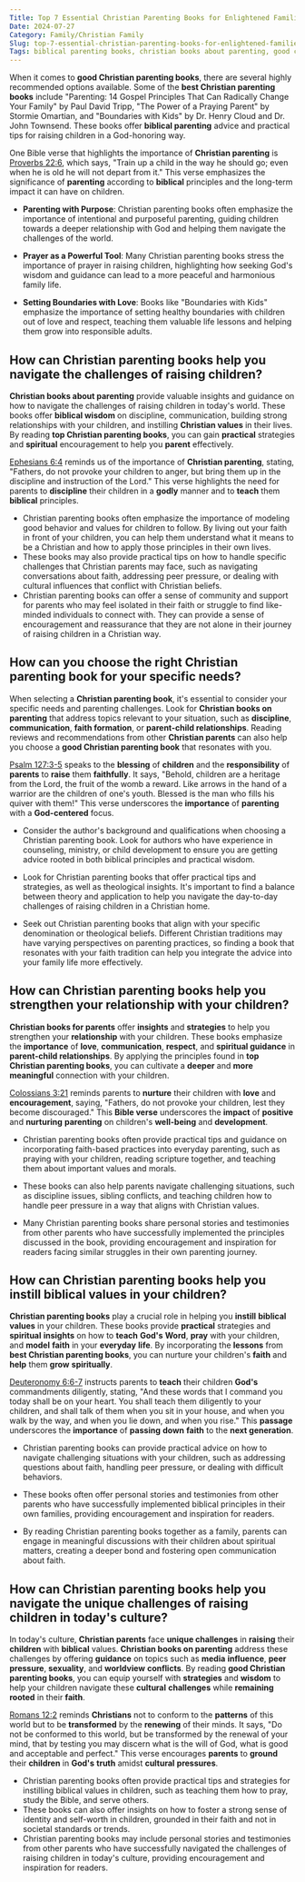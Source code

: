 ```yaml
---
Title: Top 7 Essential Christian Parenting Books for Enlightened Families
Date: 2024-07-27
Category: Family/Christian Family
Slug: top-7-essential-christian-parenting-books-for-enlightened-families
Tags: biblical parenting books, christian books about parenting, good christian parenting books, christian books on parenting, top rated christian parenting books, best christian parenting books, top christian parenting books, christian books for parents, family, christian family
---
```

When it comes to **good Christian parenting books**, there are several highly recommended options available. Some of the **best Christian parenting books** include "Parenting: 14 Gospel Principles That Can Radically Change Your Family" by Paul David Tripp, "The Power of a Praying Parent" by Stormie Omartian, and "Boundaries with Kids" by Dr. Henry Cloud and Dr. John Townsend. These books offer **biblical parenting** advice and practical tips for raising children in a God-honoring way.

One Bible verse that highlights the importance of **Christian parenting** is [Proverbs 22:6](https://www.bibleref.com/Proverbs/22/Proverbs-22-6.html), which says, "Train up a child in the way he should go; even when he is old he will not depart from it." This verse emphasizes the significance of **parenting** according to **biblical** principles and the long-term impact it can have on children.

- **Parenting with Purpose**: Christian parenting books often emphasize the importance of intentional and purposeful parenting, guiding children towards a deeper relationship with God and helping them navigate the challenges of the world.
  
- **Prayer as a Powerful Tool**: Many Christian parenting books stress the importance of prayer in raising children, highlighting how seeking God's wisdom and guidance can lead to a more peaceful and harmonious family life.

- **Setting Boundaries with Love**: Books like "Boundaries with Kids" emphasize the importance of setting healthy boundaries with children out of love and respect, teaching them valuable life lessons and helping them grow into responsible adults.


## How can Christian parenting books help you navigate the challenges of raising children?

**Christian books about parenting** provide valuable insights and guidance on how to navigate the challenges of raising children in today's world. These books offer **biblical wisdom** on discipline, communication, building strong relationships with your children, and instilling **Christian values** in their lives. By reading **top Christian parenting books**, you can gain **practical** strategies and **spiritual** encouragement to help you **parent** effectively.

[Ephesians 6:4](https://www.bibleref.com/Ephesians/6/Ephesians-6-4.html) reminds us of the importance of **Christian parenting**, stating, "Fathers, do not provoke your children to anger, but bring them up in the discipline and instruction of the Lord." This verse highlights the need for parents to **discipline** their children in a **godly** manner and to **teach** them **biblical** principles.

- Christian parenting books often emphasize the importance of modeling good behavior and values for children to follow. By living out your faith in front of your children, you can help them understand what it means to be a Christian and how to apply those principles in their own lives.
- These books may also provide practical tips on how to handle specific challenges that Christian parents may face, such as navigating conversations about faith, addressing peer pressure, or dealing with cultural influences that conflict with Christian beliefs.
- Christian parenting books can offer a sense of community and support for parents who may feel isolated in their faith or struggle to find like-minded individuals to connect with. They can provide a sense of encouragement and reassurance that they are not alone in their journey of raising children in a Christian way.


## How can you choose the right Christian parenting book for your specific needs?

When selecting a **Christian parenting book**, it's essential to consider your specific needs and parenting challenges. Look for **Christian books on parenting** that address topics relevant to your situation, such as **discipline**, **communication**, **faith formation**, or **parent-child relationships**. Reading reviews and recommendations from other **Christian parents** can also help you choose a **good Christian parenting book** that resonates with you.

[Psalm 127:3-5](https://www.bibleref.com/Psalm/127/Psalm-127-3.html) speaks to the **blessing** of **children** and the **responsibility** of **parents** to **raise** them **faithfully**. It says, "Behold, children are a heritage from the Lord, the fruit of the womb a reward. Like arrows in the hand of a warrior are the children of one's youth. Blessed is the man who fills his quiver with them!" This verse underscores the **importance** of **parenting** with a **God-centered** focus.

- Consider the author's background and qualifications when choosing a Christian parenting book. Look for authors who have experience in counseling, ministry, or child development to ensure you are getting advice rooted in both biblical principles and practical wisdom.
  
- Look for Christian parenting books that offer practical tips and strategies, as well as theological insights. It's important to find a balance between theory and application to help you navigate the day-to-day challenges of raising children in a Christian home.

- Seek out Christian parenting books that align with your specific denomination or theological beliefs. Different Christian traditions may have varying perspectives on parenting practices, so finding a book that resonates with your faith tradition can help you integrate the advice into your family life more effectively.


## How can Christian parenting books help you strengthen your relationship with your children?

**Christian books for parents** offer **insights** and **strategies** to help you strengthen your **relationship** with your children. These books emphasize the **importance** of **love**, **communication**, **respect**, and **spiritual guidance** in **parent-child relationships**. By applying the principles found in **top Christian parenting books**, you can cultivate a **deeper** and **more meaningful** connection with your children.

[Colossians 3:21](https://www.bibleref.com/Colossians/3/Colossians-3-21.html) reminds parents to **nurture** their children with **love** and **encouragement**, saying, "Fathers, do not provoke your children, lest they become discouraged." This **Bible verse** underscores the **impact** of **positive** and **nurturing** **parenting** on children's **well-being** and **development**.

- Christian parenting books often provide practical tips and guidance on incorporating faith-based practices into everyday parenting, such as praying with your children, reading scripture together, and teaching them about important values and morals.
  
- These books can also help parents navigate challenging situations, such as discipline issues, sibling conflicts, and teaching children how to handle peer pressure in a way that aligns with Christian values.

- Many Christian parenting books share personal stories and testimonies from other parents who have successfully implemented the principles discussed in the book, providing encouragement and inspiration for readers facing similar struggles in their own parenting journey.


## How can Christian parenting books help you instill biblical values in your children?

**Christian parenting books** play a crucial role in helping you **instill** **biblical values** in your children. These books provide **practical** strategies and **spiritual** **insights** on how to **teach** **God's** **Word**, **pray** with your children, and **model** **faith** in your **everyday** **life**. By incorporating the **lessons** from **best Christian parenting books**, you can nurture your children's **faith** and **help** them **grow** **spiritually**.

[Deuteronomy 6:6-7](https://www.bibleref.com/Deuteronomy/6/Deuteronomy-6-6.html) instructs parents to **teach** their children **God's** commandments diligently, stating, "And these words that I command you today shall be on your heart. You shall teach them diligently to your children, and shall talk of them when you sit in your house, and when you walk by the way, and when you lie down, and when you rise." This **passage** underscores the **importance** of **passing** **down** **faith** to the **next generation**.

- Christian parenting books can provide practical advice on how to navigate challenging situations with your children, such as addressing questions about faith, handling peer pressure, or dealing with difficult behaviors.
  
- These books often offer personal stories and testimonies from other parents who have successfully implemented biblical principles in their own families, providing encouragement and inspiration for readers.
  
- By reading Christian parenting books together as a family, parents can engage in meaningful discussions with their children about spiritual matters, creating a deeper bond and fostering open communication about faith.


## How can Christian parenting books help you navigate the unique challenges of raising children in today's culture?

In today's culture, **Christian parents** face **unique challenges** in **raising** their **children** with **biblical** values. **Christian books on parenting** address these challenges by offering **guidance** on topics such as **media** **influence**, **peer** **pressure**, **sexuality**, and **worldview** **conflicts**. By reading **good Christian parenting books**, you can equip yourself with **strategies** and **wisdom** to help your children navigate these **cultural** **challenges** while **remaining** **rooted** in their **faith**.

[Romans 12:2](https://www.bibleref.com/Romans/12/Romans-12-2.html) reminds **Christians** not to conform to the **patterns** of this world but to be **transformed** by the **renewing** of their minds. It says, "Do not be conformed to this world, but be transformed by the renewal of your mind, that by testing you may discern what is the will of God, what is good and acceptable and perfect." This verse encourages **parents** to **ground** their **children** in **God's** **truth** amidst **cultural** **pressures**.

- Christian parenting books often provide practical tips and strategies for instilling biblical values in children, such as teaching them how to pray, study the Bible, and serve others.
- These books can also offer insights on how to foster a strong sense of identity and self-worth in children, grounded in their faith and not in societal standards or trends.
- Christian parenting books may include personal stories and testimonies from other parents who have successfully navigated the challenges of raising children in today's culture, providing encouragement and inspiration for readers.
